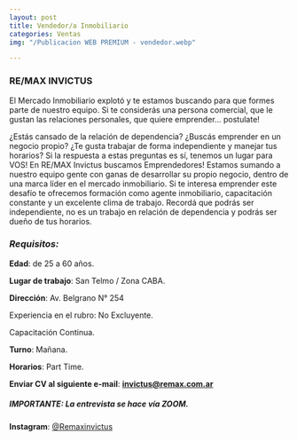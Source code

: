 ```yaml
---
layout: post
title: Vendedor/a Inmobiliario
categories: Ventas
img: "/Publicacion WEB PREMIUM - vendedor.webp"

---
```

### RE/MAX INVICTUS

El Mercado Inmobiliario explotó y te estamos buscando para que formes parte de nuestro equipo. Si te considerás una persona comercial, que le gustan las relaciones personales, que quiere emprender... postulate!

¿Estás cansado de la relación de dependencia? ¿Buscás emprender en un negocio propio? ¿Te gusta trabajar de forma independiente y manejar tus horarios? Si la respuesta a estas preguntas es sí, tenemos un lugar para VOS! En RE/MAX Invictus buscamos Emprendedores! Estamos sumando a nuestro equipo gente con ganas de desarrollar su propio negocio, dentro de una marca líder en el mercado inmobiliario. Si te interesa emprender este desafío te ofrecemos formación como agente inmobiliario, capacitación constante y un excelente clima de trabajo. Recordá que podrás ser independiente, no es un trabajo en relación de dependencia y podrás ser dueño de tus horarios.

### **_Requisitos_**_:_

**Edad**: de 25 a 60 años.

**Lugar de trabajo**: San Telmo / Zona CABA.

**Dirección**: Av. Belgrano N° 254

Experiencia en el rubro: No Excluyente.

 Capacitación Continua.

**Turno**: Mañana.

**Horarios**: Part Time.

**Enviar CV al siguiente e-mail**: **invictus@remax.com.ar**

##### _IMPORTANTE: La entrevista se hace vía ZOOM._

**Instagram**: [@Remaxinvictus](https://www.instagram.com/remaxinvictus/)